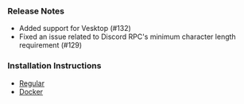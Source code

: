 ### Release Notes

- Added support for Vesktop (#132)
- Fixed an issue related to Discord RPC's minimum character length requirement (#129)

### Installation Instructions

- [Regular](https://github.com/phin05/discord-rich-presence-plex/blob/v2.15.0/README.md#installation)
- [Docker](https://github.com/phin05/discord-rich-presence-plex/blob/v2.15.0/README.md#run-with-docker)
